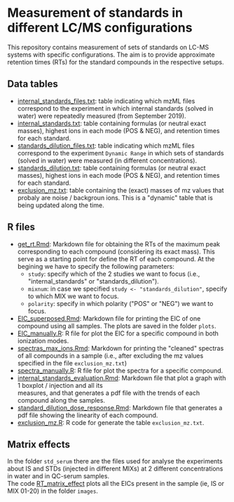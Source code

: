 # Measurement of standards in different LC/MS configurations

This repository contains measurement of sets of standards on LC-MS systems with
specific configurations. The aim is to provide approximate retention times 
(RTs) for the standard compounds in the respective setups.  
  

## Data tables

- [internal_standards_files.txt](data/internal_standards_files.txt): table 
  indicating which mzML files correspond to the experiment in which 
  internal standards (solved in water) were repeatedly measured 
  (from September 2019).
- [internal_standards.txt](data/internal_standards.txt): table containing 
  formulas (or neutral exact masses), highest ions in each mode (POS & NEG), 
  and retention times for each standard.
- [standards_dilution_files.txt](data/standards_dilution_files.txt): table 
  indicating which mzML files correspond to the experiment `Dynamic Range` 
  in which sets of standards (solved in water) were measured (in different
  concentrations).
- [standards_dilution.txt](data/standards_dilution.txt): table containing 
  formulas (or neutral exact masses), highest ions in each mode (POS & NEG), 
  and retention times for each standard.
- [exclusion_mz.txt](data/exclusion_mz.txt): table containing the 
  (exact) masses of mz values that probaly are noise / backgroun ions. 
  This is a "dynamic" table that is being updated along the time.


## R files

- [get_rt.Rmd](get_rt.Rmd): Markdown file for obtaining the RTs of the 
  maximum peak corresponding to each compound (considering its exact mass). 
  This serve as a starting point for define the RT of each compound. 
  At the begining we have to specify the following parameters:  
  - `study`: specify which of the 2 studies we want to focus 
  (i.e., "internal_standards" or "standards_dilution").
  - `mixnum`: in case we specified `study <- "standards_dilution"`, 
  specify to which MIX we want to focus.
  - `polarity`: specify in which polarity ("POS" or "NEG") we want to focus.
- [EIC_superposed.Rmd](EIC_superposed.Rmd): Markdown file for printing 
  the EIC of one compound using all samples. The plots are saved 
  in the folder `plots`.
- [EIC_manually.R](EIC_manually.R): R file for plot the EIC for a 
  specific compound in both ionization modes.
- [spectras_max_ions.Rmd](spectras_max_ions.Rmd): Markdown for printing 
  the "cleaned" spectras of all compounds in a sample (i.e., after excluding 
  the mz values specified in the file `exclusion_mz.txt`)
- [spectra_manually.R](spectra_manually.R): R file for plot the spectra 
  for a specific compound.
- [internal_standards_evaluation.Rmd](internal_standards_evaluation.Rmd): 
  Markdown file that plot a graph with 1 boxplot / injection and all its  
  measures, and that generates a pdf file with the trends of each compound 
  along the samples. 
- [standard_dilution_dose_response.Rmd](standard_dilution_dose_response.Rmd): 
  Markdown file that generates a pdf file showing the linearity of 
  each compound.
- [exclusion_mz.R](exclusion_mz.R): R code for generate the 
  table `exclusion_mz.txt`.

## Matrix effects
In the folder `std_serum` there are the files used for analyse the 
experiments about IS and STDs (injected in different MIXs) 
at 2 different concentrations in water and in QC-serum samples.  
The code [RT_matrix_effect](std_serum/RT_matrix_effect.Rmd) plots all 
the EICs present in the sample (ie, IS or MIX 01-20) in the folder `images`.  

